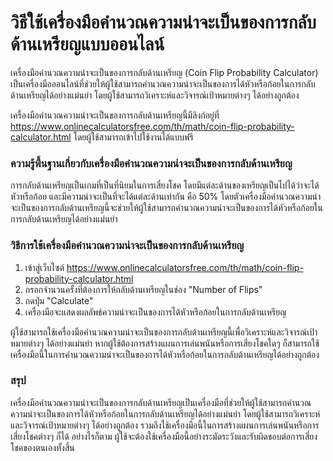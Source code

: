 วิธีใช้เครื่องมือคำนวณความน่าจะเป็นของการกลับด้านเหรียญแบบออนไลน์
=================================================================

เครื่องมือคำนวณความน่าจะเป็นของการกลับด้านเหรียญ (Coin Flip Probability Calculator) เป็นเครื่องมือออนไลน์ที่ช่วยให้ผู้ใช้สามารถคำนวณความน่าจะเป็นของการได้หัวหรือก้อยในการกลับด้านเหรียญได้อย่างแม่นยำ โดยผู้ใช้สามารถวิเคราะห์และวิจารณ์เป้าหมายต่างๆ ได้อย่างถูกต้อง

เครื่องมือคำนวณความน่าจะเป็นของการกลับด้านเหรียญนี้มีลิงก์อยู่ที่ <https://www.onlinecalculatorsfree.com/th/math/coin-flip-probability-calculator.html> โดยผู้ใช้สามารถเข้าไปใช้งานได้แบบฟรี

### ความรู้พื้นฐานเกี่ยวกับเครื่องมือคำนวณความน่าจะเป็นของการกลับด้านเหรียญ

การกลับด้านเหรียญเป็นเกมที่เป็นที่นิยมในการเสี่ยงโชค โดยมีแต่ละด้านของเหรียญเป็นไปได้ว่าจะได้หัวหรือก้อย และมีความน่าจะเป็นที่จะได้แต่ละด้านเท่ากัน คือ 50% โดยตัวเครื่องมือคำนวณความน่าจะเป็นของการกลับด้านเหรียญนี้จะช่วยให้ผู้ใช้สามารถคำนวณความน่าจะเป็นของการได้หัวหรือก้อยในการกลับด้านเหรียญได้อย่างแม่นยำ

### วิธีการใช้เครื่องมือคำนวณความน่าจะเป็นของการกลับด้านเหรียญ

1. เข้าสู่เว็บไซต์ <https://www.onlinecalculatorsfree.com/th/math/coin-flip-probability-calculator.html>
2. กรอกจำนวนครั้งที่ต้องการให้กลับด้านเหรียญในช่อง "Number of Flips"
3. กดปุ่ม "Calculate"
4. เครื่องมือจะแสดงผลลัพธ์ความน่าจะเป็นของการได้หัวหรือก้อยในการกลับด้านเหรียญ

ผู้ใช้สามารถใช้เครื่องมือคำนวณความน่าจะเป็นของการกลับด้านเหรียญนี้เพื่อวิเคราะห์และวิจารณ์เป้าหมายต่างๆ ได้อย่างแม่นยำ หากผู้ใช้ต้องการสร้างแผนการเล่นพนันหรือการเสี่ยงโชคใดๆ ก็สามารถใช้เครื่องมือนี้ในการคำนวณความน่าจะเป็นของการได้หัวหรือก้อยในการกลับด้านเหรียญได้อย่างถูกต้อง

### สรุป

เครื่องมือคำนวณความน่าจะเป็นของการกลับด้านเหรียญเป็นเครื่องมือที่ช่วยให้ผู้ใช้สามารถคำนวณความน่าจะเป็นของการได้หัวหรือก้อยในการกลับด้านเหรียญได้อย่างแม่นยำ โดยผู้ใช้สามารถวิเคราะห์และวิจารณ์เป้าหมายต่างๆ ได้อย่างถูกต้อง รวมถึงใช้เครื่องมือนี้ในการสร้างแผนการเล่นพนันหรือการเสี่ยงโชคต่างๆ ก็ได้ อย่างไรก็ตาม ผู้ใช้จะต้องใช้เครื่องมือนี้อย่างระมัดระวังและรับผิดชอบต่อการเสี่ยงโชคของตนเองทั้งสิ้น